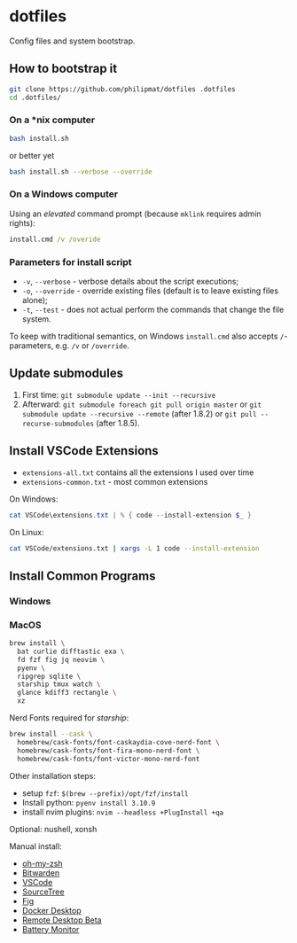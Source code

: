 # dotfiles

Config files and system bootstrap.

## How to bootstrap it

```sh
git clone https://github.com/philipmat/dotfiles .dotfiles
cd .dotfiles/
```

### On a *nix computer

```sh
bash install.sh
```

or better yet

```sh
bash install.sh --verbose --override 
```

### On a Windows computer

Using an *elevated* command prompt (because `mklink` requires admin rights):

```cmd
install.cmd /v /overide
```

### Parameters for install script

- `-v`, `--verbose` - verbose details about the script executions;
- `-o`, `--override` - override existing files (default is to leave existing files alone);
- `-t`, `--test` - does not actual perform the commands that change the file system.

To keep with traditional semantics, on Windows `install.cmd` also accepts `/`-parameters,
e.g. `/v` or `/override`.

## Update submodules

1. First time: `git submodule update --init --recursive`
2. Afterward: `git submodule foreach git pull origin master`
   or `git submodule update --recursive --remote` (after 1.8.2)
   or `git pull --recurse-submodules` (after 1.8.5).

## Install VSCode Extensions

- `extensions-all.txt` contains all the extensions I used over time
- `extensions-common.txt` - most common extensions

On Windows:

```ps1
cat VSCode\extensions.txt | % { code --install-extension $_ }
```

On Linux:

```sh
cat VSCode/extensions.txt | xargs -L 1 code --install-extension
```

## Install Common Programs

### Windows

### MacOS

```sh
brew install \
  bat curlie difftastic exa \
  fd fzf fig jq neovim \
  pyenv \
  ripgrep sqlite \
  starship tmux watch \
  glance kdiff3 rectangle \
  xz
```

Nerd Fonts required for *starship*:

```sh
brew install --cask \
  homebrew/cask-fonts/font-caskaydia-cove-nerd-font \
  homebrew/cask-fonts/font-fira-mono-nerd-font \
  homebrew/cask-fonts/font-victor-mono-nerd-font
```

Other installation steps:

- setup `fzf`: `$(brew --prefix)/opt/fzf/install`
- Install python: `pyenv install 3.10.9`
- install nvim plugins: `nvim --headless +PlugInstall +qa`

Optional: nushell, xonsh

Manual install:

* [oh-my-zsh](https://ohmyz.sh/#install)
* [Bitwarden](https://apps.apple.com/us/app/bitwarden/id1352778147?mt=12)
* [VSCode](https://code.visualstudio.com/)
* [SourceTree](https://www.sourcetreeapp.com/)
* [Fig](https://fig.io/)
* [Docker Desktop](https://www.docker.com/products/docker-desktop/)
* [Remote Desktop Beta](https://install.appcenter.ms/orgs/rdmacios-k2vy/apps/microsoft-remote-desktop-for-mac/distribution_groups/all-users-of-microsoft-remote-desktop-for-mac)
* [Battery Monitor](https://apps.apple.com/us/app/battery-monitor-health-info/id836505650?mt=12)